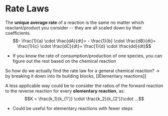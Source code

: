 # Rate Laws

The **unique average rate** of a reaction is the same no matter which reactant/product you consider -- they are all scaled down by their coefficients.
$$- \frac{1}{a} \cdot \frac{dA}{dt}= - \frac{1}{b} \cdot \frac{dB}{dt}= \frac{1}{c} \cdot \frac{dC}{dt}= \frac{1}{d} \cdot \frac{dd}{dt}$$
- If you know the rate of consumption/production of one species, you can figure out the rest based on the chemical reaction


So how do we actually find the rate law for a general chemical reaction?
→ by breaking it down into its building blocks, [[Elementary reactions]]

A less applicable way could be to consider the ratios of the forward reaction to the reverse reaction for every **elementary reaction**, as:
$$K = \frac{k_1}{k_{1'}} \cdot \frac{k_2}{k_{2'}}\cdot ...$$
- Could be useful for elementary reactions with fewer steps